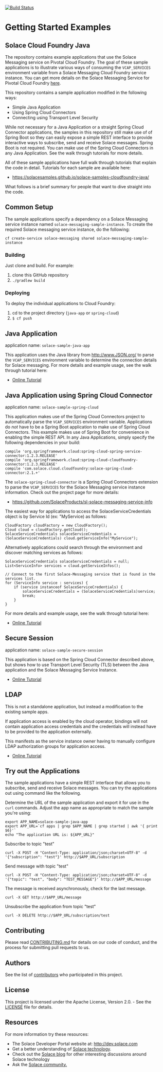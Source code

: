 [![Build Status](https://travis-ci.org/SolaceSamples/solace-samples-cloudfoundry-java.svg?branch=master)](https://travis-ci.org/SolaceSamples/solace-samples-cloudfoundry-java)

# Getting Started Examples
## Solace Cloud Foundry Java

The repository contains example applications that use the Solace Messaging service on Pivotal Cloud Foundry. The goal of these sample applications is to illustrate various ways of consuming the `VCAP_SERVICES` environment variable from a Solace Messaging Cloud Foundry service instance. You can get more details on the Solace Messaging Service for Pivotal Cloud Foundry [here](http://docs.pivotal.io/solace-messaging/).

This repository contains a sample application modified in the following ways:

* Simple Java Application
* Using Spring Cloud Connectors
* Connecting using Transport Level Security

While not necessary for a Java Application or a straight Spring Cloud Connector applications, the samples in this repository still make use of of Spring Boot so they can easily expose a simple REST interface to provide interactive ways to subscribe, send and receive Solace messages. Spring Boot is not required. You can make use of the Spring Cloud Connectors in any Java Application. See the walk through tutorials for more details.

All of these sample applications have full walk through tutorials that explain the code in detail. Tutorials for each sample are available here:

* https://solacesamples.github.io/solace-samples-cloudfoundry-java/

What follows is a brief summary for people that want to dive straight into the code.

## Common Setup

The sample applications specify a dependency on a Solace Messaging service instance named `solace-messaging-sample-instance`. To create the required Solace messaging service instance, do the following:

	cf create-service solace-messaging shared solace-messaging-sample-instance

### Building

Just clone and build. For example:

1. clone this GitHub repository
1. `./gradlew build`

### Deploying

To deploy the individual applications to Cloud Foundry:

1. cd to the project directory (`java-app` or `spring-cloud`)
1. `$ cf push`

## Java Application

application name: `solace-sample-java-app`

This application uses the Java library from http://www.JSON.org/ to parse the `VCAP_SERVICES` environment variable to determine the connection details for Solace messaging. For more details and example usage, see the walk through tutorial here:

* [Online Tutorial](https://solacesamples.github.io/solace-samples-cloudfoundry-java/java-app/)

## Java Application using Spring Cloud Connector

application name: `solace-sample-spring-cloud`

This application makes use of the Spring Cloud Connectors project to automatically parse the `VCAP_SERVICES` environment variable. Applications do *not* have to be a Spring Boot application to make use of Spring Cloud Connectors. This example makes use of Spring Boot for convenience in enabling the simple REST API. In any Java Applications, simply specify the following dependencies in your build:

	compile 'org.springframework.cloud:spring-cloud-spring-service-connector:1.2.3.RELEASE'
	compile 'org.springframework.cloud:spring-cloud-cloudfoundry-connector:1.2.3.RELEASE'
	compile 'com.solace.cloud.cloudfoundry:solace-spring-cloud-connector:2.1.+'

The `solace-spring-cloud-connector` is a Spring Cloud Connectors extension to parse the `VCAP_SERVICES` for the Solace Messaging service instance information. Check out the project page for more details:

* https://github.com/SolaceProducts/sl-solace-messaging-service-info

The easiest way for applications to access the SolaceServiceCredentials object is by Service Id (ex: "MyService) as follows:

	CloudFactory cloudFactory = new CloudFactory();
	Cloud cloud = cloudFactory.getCloud();
	SolaceServiceCredentials solaceServiceCredentials = (SolaceServiceCredentials) cloud.getServiceInfo("MyService");

Alternatively applications could search through the environment and discover matching services as follows:

	SolaceServiceCredentials solaceServiceCredentials = null;
	List<ServiceInfo> services = cloud.getServiceInfos();

	// Connect to the first Solace-Messaging service that is found in the services list.
	for (ServiceInfo service : services) {
		if (service instanceof SolaceServiceCredentials) {
			solaceServiceCredentials = (SolaceServiceCredentials)service;
			break;
		}
	}

For more details and example usage, see the walk through tutorial here:

* [Online Tutorial](https://solacesamples.github.io/solace-samples-cloudfoundry-java/spring-cloud/)


## Secure Session

application name: `solace-sample-secure-session`

This application is based on the Spring Cloud Connector described above, but shows how to use
Transport Level Security (TLS) between the Java application and the Solace Messaging Service Instance.

* [Online Tutorial](https://solacesamples.github.io/solace-samples-cloudfoundry-java/secure-session/)

## LDAP

This is not a standalone application, but instead a modification to the existing sample apps.

If application access is enabled by the cloud operator, bindings will not contain application access credentials and the credentials will instead have to be provided to the application externally.

This manifests as the service instance owner having to manually configure LDAP authorization groups for application access.

* [Online Tutorial](https://solacesamples.github.io/solace-samples-cloudfoundry-java/ldap/)

## Try out the Applications

The sample applications have a simple REST interface that allows you to subscribe, send and receive Solace messages. You can try the applications out using command like the following.

Determine the URL of the sample application and export it for use in the `curl` commands. Adjust the app name as appropriate to match the sample you're using:

	export APP_NAME=solace-sample-java-app
	export APP_URL=`cf apps | grep $APP_NAME | grep started | awk '{ print $6}'`
	echo "The application URL is: ${APP_URL}"

Subscribe to topic "test"

	curl -X POST -H "Content-Type: application/json;charset=UTF-8" -d '{"subscription": "test"}' http://$APP_URL/subscription

Send message with topic "test"

	curl -X POST -H "Content-Type: application/json;charset=UTF-8" -d '{"topic": "test", "body": "TEST_MESSAGE"}' http://$APP_URL/message

The message is received asynchronously, check for the last message.

	curl -X GET http://$APP_URL/message

Unsubscribe the application from topic "test"

    curl -X DELETE http://$APP_URL/subscription/test

## Contributing

Please read [CONTRIBUTING.md](CONTRIBUTING.md) for details on our code of conduct, and the process for submitting pull requests to us.

## Authors

See the list of [contributors](https://github.com/SolaceSamples/solace-samples-cloudfoundry-java/contributors) who participated in this project.

## License

This project is licensed under the Apache License, Version 2.0. - See the [LICENSE](LICENSE) file for details.

## Resources

For more information try these resources:


- The Solace Developer Portal website at: http://dev.solace.com
- Get a better understanding of [Solace technology](http://dev.solace.com/tech/).
- Check out the [Solace blog](http://dev.solace.com/blog/) for other interesting discussions around Solace technology
- Ask the [Solace community.](http://dev.solace.com/community/)
